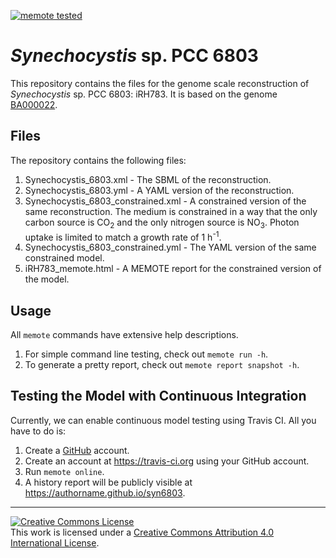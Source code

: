 [![memote tested](https://img.shields.io/badge/memote-tested-blue.svg?style=plastic)](https://authorname.github.io/syn6803)

# _Synechocystis_ sp. PCC 6803

This repository contains the files for the genome scale reconstruction of _Synechocystis_ sp. PCC 6803: iRH783. It is based on the genome [BA000022](https://www.ncbi.nlm.nih.gov/nuccore/BA000022).

## Files

The repository contains the following files:
1. Synechocystis_6803.xml - The SBML of the reconstruction.
2. Synechocystis_6803.yml - A YAML version of the reconstruction.
3. Synechocystis\_6803_constrained.xml - A constrained version of the same reconstruction. The medium is constrained in a way that the only carbon source is CO<sub>2</sub> and the only nitrogen source is NO<sub>3</sub>. Photon uptake is limited to match a growth rate of 1 h<sup>-1</sup>.
4. Synechocystis\_6803_constrained.yml - The YAML version of the same constrained model.
5. iRH783_memote.html - A MEMOTE report for the constrained version of the model.

## Usage

All `memote` commands have extensive help descriptions.

1. For simple command line testing, check out `memote run -h`.
2. To generate a pretty report, check out `memote report snapshot -h`.

## Testing the Model with Continuous Integration

Currently, we can enable continuous model testing using Travis CI. All you have
to do is:

1. Create a [GitHub](https://github.com/) account.
2. Create an account at https://travis-ci.org using your GitHub account.
3. Run `memote online`.
4. A history report will be publicly visible at https://authorname.github.io/syn6803.

---

<a rel="license" href="http://creativecommons.org/licenses/by/4.0/"><img alt="Creative Commons License" style="border-width:0" src="https://i.creativecommons.org/l/by/4.0/88x31.png" /></a><br />This work is licensed under a <a rel="license" href="http://creativecommons.org/licenses/by/4.0/">Creative Commons Attribution 4.0 International License</a>.
